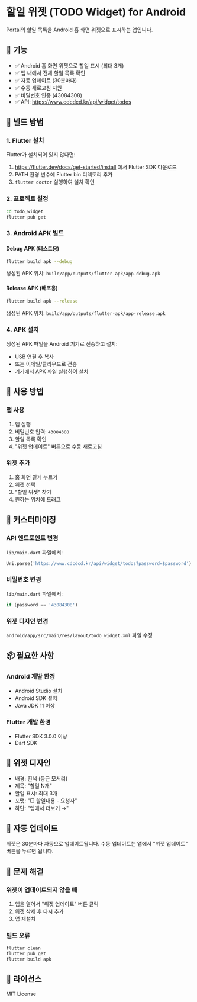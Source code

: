 # 할일 위젯 (TODO Widget) for Android

Portal의 할일 목록을 Android 홈 화면 위젯으로 표시하는 앱입니다.

## 📱 기능

- ✅ Android 홈 화면 위젯으로 할일 표시 (최대 3개)
- ✅ 앱 내에서 전체 할일 목록 확인
- ✅ 자동 업데이트 (30분마다)
- ✅ 수동 새로고침 지원
- ✅ 비밀번호 인증 (43084308)
- ✅ API: https://www.cdcdcd.kr/api/widget/todos

## 🚀 빌드 방법

### 1. Flutter 설치

Flutter가 설치되어 있지 않다면:
1. https://flutter.dev/docs/get-started/install 에서 Flutter SDK 다운로드
2. PATH 환경 변수에 Flutter bin 디렉토리 추가
3. `flutter doctor` 실행하여 설치 확인

### 2. 프로젝트 설정

```bash
cd todo_widget
flutter pub get
```

### 3. Android APK 빌드

#### Debug APK (테스트용)
```bash
flutter build apk --debug
```
생성된 APK 위치: `build/app/outputs/flutter-apk/app-debug.apk`

#### Release APK (배포용)
```bash
flutter build apk --release
```
생성된 APK 위치: `build/app/outputs/flutter-apk/app-release.apk`

### 4. APK 설치

생성된 APK 파일을 Android 기기로 전송하고 설치:
- USB 연결 후 복사
- 또는 이메일/클라우드로 전송
- 기기에서 APK 파일 실행하여 설치

## 📲 사용 방법

### 앱 사용
1. 앱 실행
2. 비밀번호 입력: `43084308`
3. 할일 목록 확인
4. "위젯 업데이트" 버튼으로 수동 새로고침

### 위젯 추가
1. 홈 화면 길게 누르기
2. 위젯 선택
3. "할일 위젯" 찾기
4. 원하는 위치에 드래그

## 🔧 커스터마이징

### API 엔드포인트 변경
`lib/main.dart` 파일에서:
```dart
Uri.parse('https://www.cdcdcd.kr/api/widget/todos?password=$password')
```

### 비밀번호 변경
`lib/main.dart` 파일에서:
```dart
if (password == '43084308')
```

### 위젯 디자인 변경
`android/app/src/main/res/layout/todo_widget.xml` 파일 수정

## 📦 필요한 사항

### Android 개발 환경
- Android Studio 설치
- Android SDK 설치
- Java JDK 11 이상

### Flutter 개발 환경
- Flutter SDK 3.0.0 이상
- Dart SDK

## 🎨 위젯 디자인

- 배경: 흰색 (둥근 모서리)
- 제목: "할일 N개"
- 할일 표시: 최대 3개
- 포맷: "□ 할일내용 - 요청자"
- 하단: "앱에서 더보기 →"

## 🔄 자동 업데이트

위젯은 30분마다 자동으로 업데이트됩니다.
수동 업데이트는 앱에서 "위젯 업데이트" 버튼을 누르면 됩니다.

## 🐛 문제 해결

### 위젯이 업데이트되지 않을 때
1. 앱을 열어서 "위젯 업데이트" 버튼 클릭
2. 위젯 삭제 후 다시 추가
3. 앱 재설치

### 빌드 오류
```bash
flutter clean
flutter pub get
flutter build apk
```

## 📝 라이선스

MIT License




